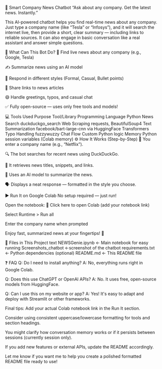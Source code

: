 🤖 Smart Company News Chatbot
“Ask about any company. Get the latest news. Instantly.”

This AI-powered chatbot helps you find real-time news about any company. Just type a company name (like “Tesla” or “Infosys”), and it will search the internet live, then provide a short, clear summary — including links to reliable sources. It can also engage in basic conversation like a real assistant and answer simple questions.

🧠 What Can This Bot Do?
📰 Find live news about any company (e.g., Google, Tesla)

✍️ Summarize news using an AI model

💬 Respond in different styles (Formal, Casual, Bullet points)

🔗 Share links to news articles

😄 Handle greetings, typos, and casual chat

✅ Fully open-source — uses only free tools and models!

💻 Tools Used
Purpose	Tool/Library
Programming Language	Python
News Search	duckduckgo_search
Web Scraping	requests, BeautifulSoup4
Text Summarization	facebook/bart-large-cnn via HuggingFace Transformers
Typo Handling	fuzzywuzzy
Chat Flow	Custom Python logic
Memory	Python session variables (Colab memory)
⚙️ How It Works (Step-by-Step)
👤 You enter a company name (e.g., “Netflix”).

🔍 The bot searches for recent news using DuckDuckGo.

📄 It retrieves news titles, snippets, and links.

🧠 Uses an AI model to summarize the news.

🗣️ Displays a neat response — formatted in the style you choose.

▶️ Run It on Google Colab
No setup required — just run!

Open the notebook: 🔗 Click here to open Colab (add your notebook link)

Select Runtime > Run all

Enter the company name when prompted

Enjoy fast, summarized news at your fingertips! 🎉

📁 Files in This Project
text
NEWSGenie.ipynb        ← Main notebook for easy running
Screenshots_chatbot    ←screenshot of the chatbot
requirements.txt       ← Python dependencies (optional)
README.md              ← This README file


❓ FAQ
Q: Do I need to install anything?
A: No, everything runs right in Google Colab.

Q: Does this use ChatGPT or OpenAI APIs?
A: No. It uses free, open-source models from HuggingFace.

Q: Can I use this on my website or app?
A: Yes! It's easy to adapt and deploy with Streamlit or other frameworks.

Final tips:
Add your actual Colab notebook link in the Run It section.

Consider using consistent uppercase/lowercase formatting for tools and section headings.

You might clarify how conversation memory works or if it persists between sessions (currently session only).

If you add new features or external APIs, update the README accordingly.

Let me know if you want me to help you create a polished formatted README file ready to use!
